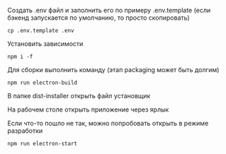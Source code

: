 Создать .env файл и заполнить его по примеру .env.template (если бэкенд запускается по умолчанию, то просто скопировать)

```
cp .env.template .env
```

Установить зависимости

```
npm i -f
```

Для сборки выполнить команду (этап packaging может быть долгим)

```
npm run electron-build
```

В папке dist-installer открыть файл установщик

На рабочем столе открыть приложение через ярлык

Если что-то пошло не так, можно попробовать открыть в режиме разработки

```
npm run electron-start
```
